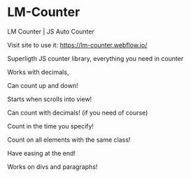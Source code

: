# LM-Counter
LM Counter | JS Auto Counter 

Visit site to use it: https://lm-counter.webflow.io/

Superligth JS counter library, everything you need in counter

Works with decimals, 

Can count up and down!

Starts when scrolls into view!

Can count with decimals! (if you need of course)

Count in the time you specify!

Count on all elements with the same class!

Have easing at the end!

Works on divs and paragraphs!


